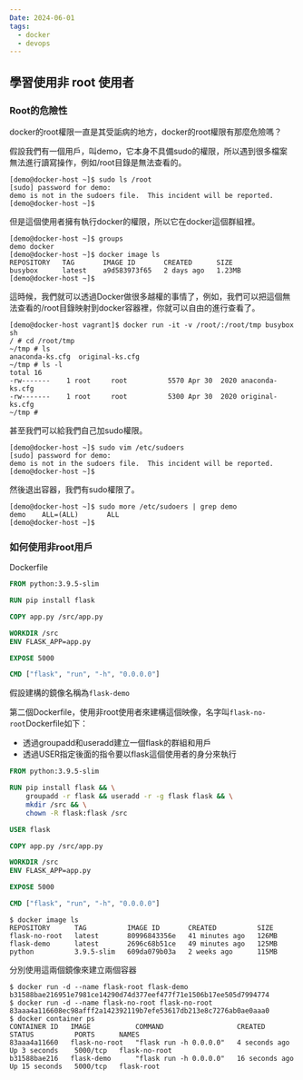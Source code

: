 ```yaml
---
Date: 2024-06-01
tags:
  - docker
  - devops
---
```

## 學習使用非 root 使用者
### Root的危險性
docker的root權限一直是其受詬病的地方，docker的root權限有那麼危險嗎？

假設我們有一個用戶，叫demo，它本身不具備sudo的權限，所以遇到很多檔案無法進行讀寫操作，例如/root目錄是無法查看的。

```shell
[demo@docker-host ~]$ sudo ls /root
[sudo] password for demo:
demo is not in the sudoers file.  This incident will be reported.
[demo@docker-host ~]$
```

但是這個使用者擁有執行docker的權限，所以它在docker這個群組裡。

```shell
[demo@docker-host ~]$ groups
demo docker
[demo@docker-host ~]$ docker image ls
REPOSITORY   TAG       IMAGE ID       CREATED      SIZE
busybox      latest    a9d583973f65   2 days ago   1.23MB
[demo@docker-host ~]$
```

這時候，我們就可以透過Docker做很多越權的事情了，例如，我們可以把這個無法查看的/root目錄映射到docker容器裡，你就可以自由的進行查看了。

```shell
[demo@docker-host vagrant]$ docker run -it -v /root/:/root/tmp busybox sh
/ # cd /root/tmp
~/tmp # ls
anaconda-ks.cfg  original-ks.cfg
~/tmp # ls -l
total 16
-rw-------    1 root     root          5570 Apr 30  2020 anaconda-ks.cfg
-rw-------    1 root     root          5300 Apr 30  2020 original-ks.cfg
~/tmp #
```

甚至我們可以給我們自己加sudo權限。

```shell
[demo@docker-host ~]$ sudo vim /etc/sudoers
[sudo] password for demo:
demo is not in the sudoers file.  This incident will be reported.
[demo@docker-host ~]$
```

然後退出容器，我們有sudo權限了。

```shell
[demo@docker-host ~]$ sudo more /etc/sudoers | grep demo
demo    ALL=(ALL)       ALL
[demo@docker-host ~]$
```
### 如何使用非root用戶
Dockerfile
```dockerfile
FROM python:3.9.5-slim

RUN pip install flask

COPY app.py /src/app.py

WORKDIR /src
ENV FLASK_APP=app.py

EXPOSE 5000

CMD ["flask", "run", "-h", "0.0.0.0"]
```

假設建構的鏡像名稱為`flask-demo`

第二個Dockerfile，使用非root使用者來建構這個映像，名字叫`flask-no-root`Dockerfile如下：
- 透過groupadd和useradd建立一個flask的群組和用戶
- 透過USER指定後面的指令要以flask這個使用者的身分來執行

```dockerfile
FROM python:3.9.5-slim

RUN pip install flask && \
    groupadd -r flask && useradd -r -g flask flask && \
    mkdir /src && \
    chown -R flask:flask /src

USER flask

COPY app.py /src/app.py

WORKDIR /src
ENV FLASK_APP=app.py

EXPOSE 5000

CMD ["flask", "run", "-h", "0.0.0.0"]
```

```shell
$ docker image ls
REPOSITORY      TAG          IMAGE ID       CREATED          SIZE
flask-no-root   latest       80996843356e   41 minutes ago   126MB
flask-demo      latest       2696c68b51ce   49 minutes ago   125MB
python          3.9.5-slim   609da079b03a   2 weeks ago      115MB
```

分別使用這兩個鏡像來建立兩個容器

```shell
$ docker run -d --name flask-root flask-demo
b31588bae216951e7981ce14290d74d377eef477f71e1506b17ee505d7994774
$ docker run -d --name flask-no-root flask-no-root
83aaa4a116608ec98afff2a142392119b7efe53617db213e8c7276ab0ae0aaa0
$ docker container ps
CONTAINER ID   IMAGE           COMMAND                  CREATED          STATUS          PORTS      NAMES
83aaa4a11660   flask-no-root   "flask run -h 0.0.0.0"   4 seconds ago    Up 3 seconds    5000/tcp   flask-no-root
b31588bae216   flask-demo      "flask run -h 0.0.0.0"   16 seconds ago   Up 15 seconds   5000/tcp   flask-root
